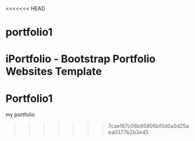 <<<<<<< HEAD
# portfolio1
iPortfolio - Bootstrap Portfolio Websites Template
=======
# Portfolio1
my portfolio
>>>>>>> 7cae167c06b95806bf0d0a5d25aea0377b2b3e45

